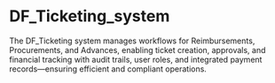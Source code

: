 # DF_Ticketing_system
The DF_Ticketing system manages workflows for Reimbursements, Procurements, and Advances, enabling ticket creation, approvals, and financial tracking with audit trails, user roles, and integrated payment records—ensuring efficient and compliant operations.
